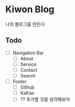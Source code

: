 # Kiwon Blog

나의 블로그를 만든다

## Todo

- [ ] Navigation Bar
  - [ ] About
  - [ ] Service
  - [ ] Contact
  - [ ] Search
- [ ] Footer
  - [ ] Github
  - [ ] KaKao
  - [ ] ?? 추가할 것을 생각해보자
